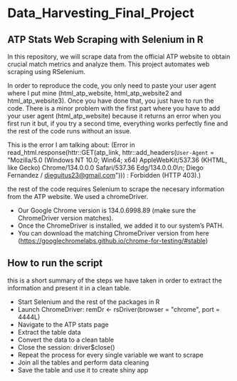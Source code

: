 # Data_Harvesting_Final_Project
## ATP Stats Web Scraping with Selenium in R

In this repository, we will scrape data from the official ATP website to obtain crucial match metrics and analyze them. This project automates web scraping using RSelenium.

In order to reproduce the code, you only need to paste your user agent where I put mine (html_atp_website, html_atp_website2 and html_atp_website3). Once you have done that, you just have to run the code. There is a minor problem with the first part where you have to add your user agent (html_atp_website) because it returns an error when you first run it but, if you try a second time, everything works perfectly fine and the rest of the code runs without an issue. 

This is the error I am talking about: (Error in read_html.response(httr::GET(atp_link, httr::add_headers(`User-Agent` = "Mozilla/5.0 (Windows NT 10.0; Win64; x64) AppleWebKit/537.36 (KHTML, like Gecko) Chrome/134.0.0.0 Safari/537.36 Edg/134.0.0.0\n; Diego Fernandez / dieguitus23@gmail.com"))) : Forbidden (HTTP 403).) 

the rest of the code requires Selenium to scrape the necesary information from the ATP website. We used a chromeDriver. 
- Our Google Chrome version is 134.0.6998.89 (make sure the ChromeDriver version matches).
- Once the ChromeDriver is installed, we added it to our system’s PATH.
- You can download the matching ChromeDriver version from here (https://googlechromelabs.github.io/chrome-for-testing/#stable) 

## How to run the script

this is a short summary of the steps we have taken in order to extract the information and present it in a clean table.

- Start Selenium and the rest of the packages in R
- Launch ChromeDriver: remDr <- rsDriver(browser = "chrome", port = 4444L)
- Navigate to the ATP stats page
- Extract the table data
- Convert the data to a clean table
- Close the session: driver$close()
- Repeat the process for every single variable we want to scrape
- Join all the tables and perform data cleaning
- Save the table and use it to create shiny app
